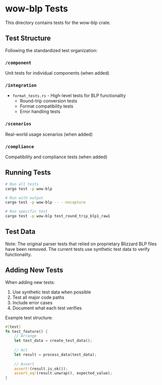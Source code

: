 # wow-blp Tests

This directory contains tests for the wow-blp crate.

## Test Structure

Following the standardized test organization:

### `/component`
Unit tests for individual components (when added)

### `/integration`
- `format_tests.rs` - High-level tests for BLP functionality
  - Round-trip conversion tests
  - Format compatibility tests
  - Error handling tests

### `/scenarios`
Real-world usage scenarios (when added)

### `/compliance`
Compatibility and compliance tests (when added)

## Running Tests

```bash
# Run all tests
cargo test -p wow-blp

# Run with output
cargo test -p wow-blp -- --nocapture

# Run specific test
cargo test -p wow-blp test_round_trip_blp1_raw1
```

## Test Data

Note: The original parser tests that relied on proprietary Blizzard BLP files have been removed. The current tests use synthetic test data to verify functionality.

## Adding New Tests

When adding new tests:

1. Use synthetic test data when possible
2. Test all major code paths
3. Include error cases
4. Document what each test verifies

Example test structure:

```rust
#[test]
fn test_feature() {
    // Arrange
    let test_data = create_test_data();
    
    // Act
    let result = process_data(test_data);
    
    // Assert
    assert!(result.is_ok());
    assert_eq!(result.unwrap(), expected_value);
}
```